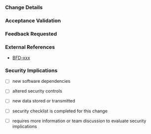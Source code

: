 <!--

--- PR Hygiene Checklist ---

1. Make sure the changeset can be reviewed, keep it's scope and size succinct 
2. Make sure your branch is from your fork and has a meaningful name
3. Update the PR title: `BFD-99999: Add Awesomeness`
4. Edit the text below - do not leave placeholders in the text.
4.1. Remove sections that you don't feel apply
5. Add any other details that will be helpful for the reviewers: details description, screenshots, etc
6. Request a review from someone/multiple someones
7. <optional> Review your changes yourself and write up any comments / concerns as if you were reviewing someone else's code.
-->

### Change Details

<!-- Add detailed discussion of changes here: -->
<!-- This is likely a summary, or the complete contents, of your commit messages -->

### Acceptance Validation

<!-- What should reviewers look for to determine completeness -->

<!-- Insert screenshots if applicable (drag images here) -->

### Feedback Requested

<!-- What type of feedback you want from your reviewers? -->

### External References

<!-- For example: replace xxx with the JIRA ticket number: -->

- [BFD-xxx](https://jira.cms.gov/browse/BFD-xxx)

### Security Implications

<!-- Does the change deal with PII/PHI at all? What should reviewers look for in
terms of security concerns? -->

- [ ] new software dependencies

<!-- If yes, list the new dependencies and briefly note any relevant security impacts -->

- [ ] altered security controls

<!-- If yes, what security controls or supporting software are affected? -->

- [ ] new data stored or transmitted

<!-- If yes, what new data are we storing or transmitting? Is the data considered PII/PHI? -->

- [ ] security checklist is completed for this change

<!-- If yes, provide a link to the security checklist in Confluence here. -->

- [ ] requires more information or team discussion to evaluate security implications
<!-- Use this to indicate you're unsure how this change may impact system security and would like to solicit the team's feedback. Optionally, provide background information regarding your questions and concerns. -->

